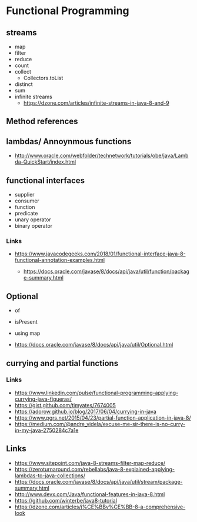 # Functional Programming

## streams
  - map
  - filter
  - reduce
  - count
  - collect
    - Collectors.toList
  - distinct
  - sum
  - infinite streams
    - https://dzone.com/articles/infinite-streams-in-java-8-and-9

## Method references

## lambdas/ Annoynmous functions

  - http://www.oracle.com/webfolder/technetwork/tutorials/obe/java/Lambda-QuickStart/index.html


##  functional interfaces
  - supplier
  - consumer
  - function
  - predicate
  - unary operator
  - binary operator

### Links

- https://www.javacodegeeks.com/2018/01/functional-interface-java-8-functional-annotation-examples.html



  - https://docs.oracle.com/javase/8/docs/api/java/util/function/package-summary.html

  
## Optional
  - of
  - isPresent
  - using map

  - https://docs.oracle.com/javase/8/docs/api/java/util/Optional.html

## currying and partial functions

### Links

- https://www.linkedin.com/pulse/functional-programming-applying-currying-java-figueras/
- https://gist.github.com/timyates/7674005
- https://adorow.github.io/blog/2017/06/04/currying-in-java
- https://www.pgrs.net/2015/04/23/partial-function-application-in-java-8/
- https://medium.com/@andre_videla/excuse-me-sir-there-is-no-curry-in-my-java-2750284c7a1e

## Links

- https://www.sitepoint.com/java-8-streams-filter-map-reduce/
- https://zeroturnaround.com/rebellabs/java-8-explained-applying-lambdas-to-java-collections/
- https://docs.oracle.com/javase/8/docs/api/java/util/stream/package-summary.html
- http://www.devx.com/Java/functional-features-in-java-8.html
- https://github.com/winterbe/java8-tutorial
- https://dzone.com/articles/j%CE%BBv%CE%BB-8-a-comprehensive-look
